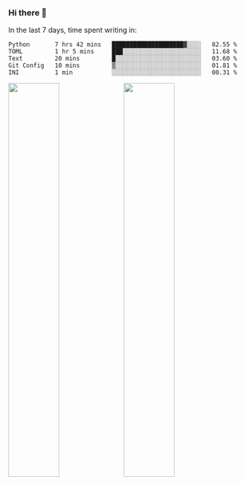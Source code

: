 ### Hi there 👋

In the last 7 days, time spent writing in:

<!--START_SECTION:waka-->
```text
Python       7 hrs 42 mins   ████████████████████▓░░░░   82.55 % 
TOML         1 hr 5 mins     ███░░░░░░░░░░░░░░░░░░░░░░   11.68 % 
Text         20 mins         █░░░░░░░░░░░░░░░░░░░░░░░░   03.60 % 
Git Config   10 mins         ▒░░░░░░░░░░░░░░░░░░░░░░░░   01.81 % 
INI          1 min           ░░░░░░░░░░░░░░░░░░░░░░░░░   00.31 % 
```
<!--END_SECTION:waka-->

<img src="https://wakatime.com/share/@jimtje/5d0c92de-08f8-4a72-8f2f-6a9693d1e318.svg" width=45% height=45%> <img src="https://wakatime.com/share/@jimtje/501498ae-bda5-4da7-a89d-b40bcdd5556d.svg" width=45% height=45%>

